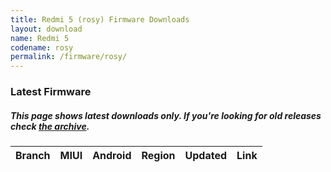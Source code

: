 ```yaml
---
title: Redmi 5 (rosy) Firmware Downloads
layout: download
name: Redmi 5
codename: rosy
permalink: /firmware/rosy/
---
```


### Latest Firmware
##### This page shows latest downloads only. If you're looking for old releases check [the archive](/archive/firmware/rosy/).

<div class="table-responsive-md" id="table-wrapper">
<table id="firmware" class="compact table table-striped table-hover table-sm">
    <thead class="thead-dark">
        <tr>
            <th>Branch</th>
            <th>MIUI</th>
            <th>Android</th>
            <th>Region</th>
            <th>Updated</th>
            <th>Link</th>
        </tr>
    </thead>
    <script>loadFirmwareDownloads('rosy', 'latest')</script>
</table>
</div>
